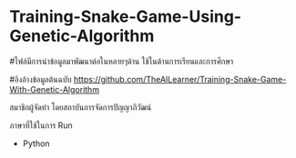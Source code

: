# Training-Snake-Game-Using-Genetic-Algorithm


#ไฟล์มีการนำข้อมูลมาพัฒนาต่อในหลายๆด้าน ใช้ในด้านการเรียนและการศึกษา

#อิงอ้างข้อมูลต้นฉบับ https://github.com/TheAILearner/Training-Snake-Game-With-Genetic-Algorithm

สมาชิกผู้จัดทำ โดยสถาบันการจัดการปัญญาภิวัฒน์

ภาษาที่ใช้ในการ Run 
- Python
